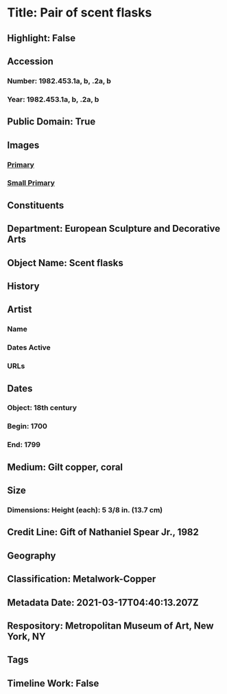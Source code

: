 # Title: Pair of scent flasks
## Highlight: False
## Accession
### Number: 1982.453.1a, b, .2a, b
### Year: 1982.453.1a, b, .2a, b
## Public Domain: True
## Images
### [Primary](https://images.metmuseum.org/CRDImages/es/original/DP-13946-001.jpg)
### [Small Primary](https://images.metmuseum.org/CRDImages/es/web-large/DP-13946-001.jpg)
## Constituents
## Department: European Sculpture and Decorative Arts
## Object Name: Scent flasks
## History
## Artist
### Name
### Dates Active
### URLs
## Dates
### Object: 18th century
### Begin: 1700
### End: 1799
## Medium: Gilt copper, coral
## Size
### Dimensions: Height (each): 5 3/8 in. (13.7 cm)
## Credit Line: Gift of Nathaniel Spear Jr., 1982
## Geography
## Classification: Metalwork-Copper
## Metadata Date: 2021-03-17T04:40:13.207Z
## Respository: Metropolitan Museum of Art, New York, NY
## Tags
## Timeline Work: False